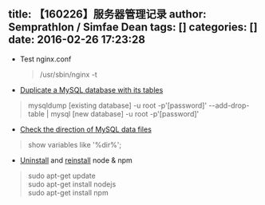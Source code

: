 title: 【160226】服务器管理记录
author: Semprathlon / Simfae Dean
tags: []
categories: []
date: 2016-02-26 17:23:28
---
- Test nginx.conf  

	> /usr/sbin/nginx -t

- [Duplicate a MySQL database with its tables](http://yinpeng.blog.51cto.com/87354/44007)
> mysqldump [existing database] -u root -p'[password]' --add-drop-table | mysql [new database] -u root -p'[password]'

- [Check the direction of MySQL data files](http://haowen.blog.51cto.com/3486731/1274721)
> show variables like '%dir%';

- [Uninstall](http://www.jianshu.com/p/37818047799d) and [reinstall](http://howtonode.org/how-to-install-nodejs) node & npm
> sudo apt-get update  
> sudo apt-get install nodejs  
> sudo apt-get install npm  